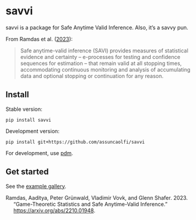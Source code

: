 # savvi


<!-- badges: start -->
<!-- badges: end -->

savvi is a package for Safe Anytime Valid Inference. Also, it’s a savvy
pun.

From Ramdas et al. ([2023](#ref-ramdas2023gametheoretic)):

> Safe anytime-valid inference (SAVI) provides measures of statistical
> evidence and certainty – e-processes for testing and confidence
> sequences for estimation – that remain valid at all stopping times,
> accommodating continuous monitoring and analysis of accumulating data
> and optional stopping or continuation for any reason.

## Install

Stable version:

``` shell
pip install savvi
```

Development version:

``` shell
pip install git+https://github.com/assuncaolfi/savvi
```

For development, use [pdm](https://github.com/pdm-project/pdm).

## Get started

See the [example
gallery](https://assuncaolfi.github.io/savvi/examples/).

<div id="refs" class="references csl-bib-body hanging-indent"
entry-spacing="0">

<div id="ref-ramdas2023gametheoretic" class="csl-entry">

Ramdas, Aaditya, Peter Grünwald, Vladimir Vovk, and Glenn Shafer. 2023.
“Game-Theoretic Statistics and Safe Anytime-Valid Inference.”
<https://arxiv.org/abs/2210.01948>.

</div>

</div>
